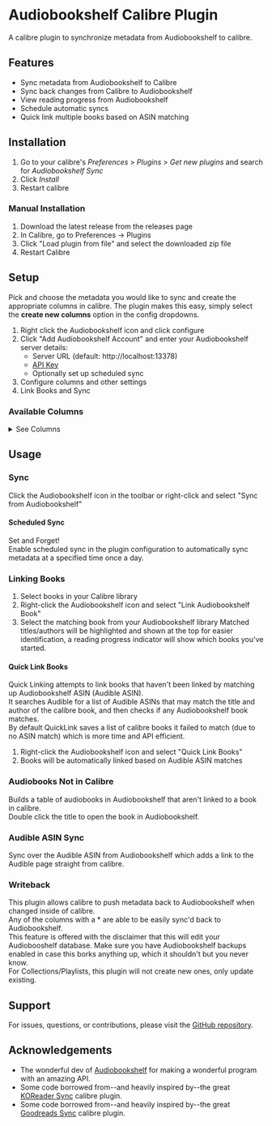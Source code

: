 # Audiobookshelf Calibre Plugin

A calibre plugin to synchronize metadata from Audiobookshelf to calibre.

## Features

- Sync metadata from Audiobookshelf to Calibre
- Sync back changes from Calibre to Audiobookshelf
- View reading progress from Audiobookshelf
- Schedule automatic syncs
- Quick link multiple books based on ASIN matching

## Installation

1. Go to your calibre's _Preferences_ > _Plugins_ > _Get new plugins_ and search
   for _Audiobookshelf Sync_
2. Click _Install_
3. Restart calibre

### Manual Installation

1. Download the latest release from the releases page
2. In Calibre, go to Preferences -> Plugins
3. Click "Load plugin from file" and select the downloaded zip file
4. Restart Calibre

## Setup

Pick and choose the metadata you would like to sync and create the
appropriate columns in calibre. The plugin makes this easy, simply select
the **create new columns** option in the config dropdowns.

1. Right click the Audiobookshelf icon and click configure
2. Click "Add Audiobookshelf Account" and enter your Audiobookshelf server details:
   - Server URL (default: http://localhost:13378)
   - [API Key](https://api.audiobookshelf.org/#introduction:~:text=You%20can%20find%20your%20API%20token%20by%20logging%20into%20the%20Audiobookshelf%20web%20app%20as%20an%20admin%2C%20go%20to%20the%20config%20%E2%86%92%20users%20page%2C%20and%20click%20on%20your%20account.)
   - Optionally set up scheduled sync
3. Configure columns and other settings
4. Link Books and Sync

### Available Columns
<details>
<summary>See Columns</summary>

| Column                       | Description                                                   | Type         |
|------------------------------|---------------------------------------------------------------|--------------|
| Audiobook Title*             | Title of the audiobook                                        | Text         |
| Audiobook Subtitle*          | Subtitle of the audiobook                                     | Text         |
| Audiobook Description*       | Description of the audiobook                                  | Comments     |
| Audiobook Author*            | Author name(s)                                                | Text (Names) |
| Audiobook Narrator*          | Narrator name(s)                                              | Text (Names) |
| Audiobook Series*            | Series of the audiobook                                       | Series       |
| Audiobook Language*          | Language of the audiobook                                     | Text         |
| Audiobook Genres*            | Genres tagged for the audiobook                               | Text (Tags)  |
| Audiobook Tags*              | Tags associated with the audiobook                            | Text (Tags)  |
| Audiobook Publisher*         | Publisher of the audiobook                                    | Text         |
| Audiobook Publish Year*      | Year the audiobook was published                              | Integer      |
| Audiobook Abridged*          | Indicates if the audiobook is abridged                        | Yes/No       |
| Audiobook Explicit*          | Indicates if the audiobook is explicit                        | Yes/No       |
||||
| Audiobook Size               | Size of the audiobook in MB                                   | Text         |
| Audiobook File Count         | Number of files that comprise the audiobook                   | Integer      |
| Audiobook Chapters           | Number of chapters in the audiobook                           | Integer      |
||||
| Audiobookshelf Library       | Audiobookshelf Library the audiobook is located in            | Text         |
| Audiobookshelf Date Added    | The date the audiobook was added to Audiobookshelf            | Date         |
| Audiobookshelf Full Path     | Full path to the audiobook                                    | Text         |
| Audiobookshelf Relative Path | Relative Path of the audiobook                                | Text         |
||||
| Audiobook Last Read Date     | The last date the audiobook was read                          | Date         |
| Audiobook Precise Progress   | Progress percentage with decimal precision                    | Float        |
| Audiobook Progress           | Progress percentage as a whole number                         | Integer      |
| Audiobook Progress Time      | Current audiobook progress time formatted as Hrs:Min          | Text         |
| Audiobook Duration           | Duration of the audiobook formatted as Hrs:Min                | Text         |
||||
| Audiobook Started?           | Indicates if the audiobook has been started                   | Yes/No       |
| Audiobook Begin Date         | The date when the audiobook reading began                     | Date         |
||||
| Audiobook Finished?          | Indicates if the audiobook has been finished                  | Yes/No       |
| Audiobook Finish Date        | The date when the audiobook was finished                      | Date         |
||||
| Audiobook Bookmarks          | Bookmarks in the format 'title at time' (time as hh:mm:ss)    | Comments     |
| Audiobook Collections*       | Collections and Playlists associated with the audiobook       | Text (Tags)  |
||||
| Audible Average Rating       | Average Overall Rating from Audible with Half Stars           | Rating       |
| Audible Average Performance Rating | Average Performance Rating from Audible with Half Stars | Rating       |
| Audible Average Story Rating | Average Story Rating from Audible with Half Stars             | Rating       |
| Audible Rating Count         | Number of (star) ratings on Audible (overall ratings)         | Integer      |
| Audible Review Count         | Number of (text) reviews on Audible                           | Integer      |
</details>

## Usage

### Sync

Click the Audiobookshelf icon in the toolbar or right-click and select "Sync from Audiobookshelf"

#### Scheduled Sync

Set and Forget!  
Enable scheduled sync in the plugin configuration to automatically sync metadata at a specified time once a day.

### Linking Books

1. Select books in your Calibre library
2. Right-click the Audiobookshelf icon and select "Link Audiobookshelf Book"
3. Select the matching book from your Audiobookshelf library
   Matched titles/authors will be highlighted and shown at the top for easier identification, a reading progress indicator will show which books you've started.

#### Quick Link Books

Quick Linking attempts to link books that haven't been linked by matching up Audiobookshelf ASIN (Audible ASIN).  
It searches Audible for a list of Audible ASINs that may match the title and author of the calibre book, and then
checks if any Audiobookshelf book matches.  
By default QuickLink saves a list of calibre books it failed to match (due to no ASIN match) which is more time and API efficient.

1. Right-click the Audiobookshelf icon and select "Quick Link Books"
2. Books will be automatically linked based on Audible ASIN matches

### Audiobooks Not in Calibre

Builds a table of audiobooks in Audiobookshelf that aren't linked to a book in calibre.  
Double click the title to open the book in Audiobookshelf.

### Audible ASIN Sync

Sync over the Audible ASIN from Audiobookshelf which adds a link to the Audible page straight from calibre.

### Writeback

This plugin allows calibre to push metadata back to Audiobookshelf when changed inside of calibre.  
Any of the columns with a * are able to be easily sync'd back to Audiobookshelf.  
This feature is offered with the disclaimer that this will edit your Audiobooshelf database.
Make sure you have Audiobookshelf backups enabled in case this borks anything up, which it shouldn't but you never know.  
For Collections/Playlists, this plugin will not create new ones, only update existing.

## Support

For issues, questions, or contributions, please visit the [GitHub repository](https://github.com/jbhul/Audiobookshelf-calibre-plugin/issues).

## Acknowledgements

- The wonderful dev of [Audiobookshelf](https://github.com/advplyr/audiobookshelf)
  for making a wonderful program with an amazing API.
- Some code borrowed from--and heavily inspired by--the
  great [KOReader Sync](https://github.com/harmtemolder/koreader-calibre-plugin)
  calibre plugin.
- Some code borrowed from--and heavily inspired by--the
  great [Goodreads Sync](https://www.mobileread.com/forums/showthread.php?t=123281)
  calibre plugin.
